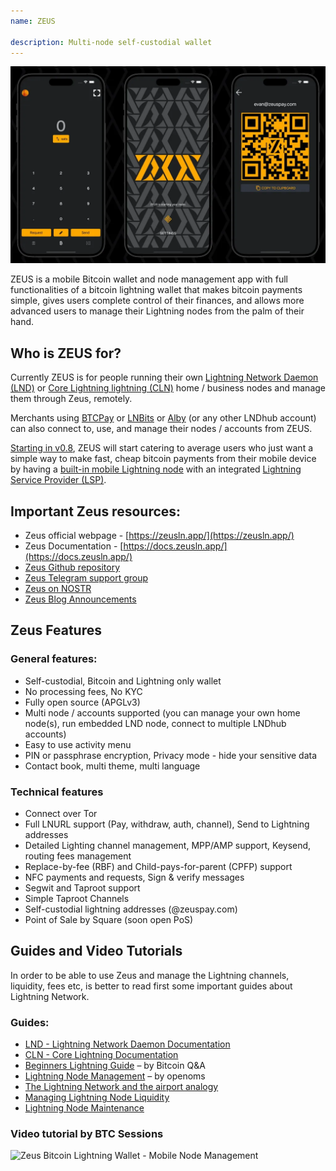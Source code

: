 ```yaml
---
name: ZEUS

description: Multi-node self-custodial wallet
---
```


![Zeus](assets/zeus_intro.webp)

ZEUS is a mobile Bitcoin wallet and node management app with full functionalities of a bitcoin lightning wallet that makes bitcoin payments simple, gives users complete control of their finances, and allows more advanced users to manage their Lightning nodes from the palm of their hand.

## Who is ZEUS for?
Currently ZEUS is for people running their own [Lightning Network Daemon (LND)](https://lightning.engineering/) or [Core Lightning lightning (CLN)](https://blockstream.com/lightning/) home / business nodes and manage them through Zeus, remotely.

Merchants using [BTCPay](https://btcpayserver.org/) or [LNBits](https://lnbits.com/) or [Alby](https://getalby.com/) (or any other LNDhub account) can also connect to, use, and manage their nodes / accounts from ZEUS.

[Starting in v0.8](https://blog.zeusln.com/zeus-v0-8-0-open-beta/), ZEUS will start catering to average users who just want a simple way to make fast, cheap bitcoin payments from their mobile device by having a [built-in mobile Lightning node](https://docs.zeusln.app/category/embedded-node) with an integrated [Lightning Service Provider (LSP)](https://docs.zeusln.app/lsp/intro).

## Important Zeus resources:
- Zeus official webpage - [https://zeusln.app/](https://zeusln.app/)
- Zeus Documentation - [https://docs.zeusln.app/](https://docs.zeusln.app/)
- [Zeus Github repository](https://github.com/ZeusLN/zeus)
- [Zeus Telegram support group](https://t.me/ZeusLN)
- [Zeus on NOSTR](https://iris.to/zeus@zeusln.app)
- [Zeus Blog Announcements](https://blog.zeusln.com)

## Zeus Features
### General features:
- Self-custodial, Bitcoin and Lightning only wallet
- No processing fees, No KYC
- Fully open source (APGLv3)
- Multi node / accounts supported (you can manage your own home node(s), run embedded LND node, connect to multiple LNDhub accounts)
- Easy to use activity menu
- PIN or passphrase encryption, Privacy mode - hide your sensitive data
- Contact book, multi theme, multi language

### Technical features
- Connect over Tor
- Full LNURL support (Pay, withdraw, auth, channel), Send to Lightning addresses
- Detailed Lighting channel management, MPP/AMP support, Keysend, routing fees management
- Replace-by-fee (RBF) and Child-pays-for-parent (CPFP) support
- NFC payments and requests, Sign & verify messages
- Segwit and Taproot support
- Simple Taproot Channels
- Self-custodial lightning addresses (@zeuspay.com)
- Point of Sale by Square (soon open PoS)

## Guides and Video Tutorials
In order to be able to use Zeus and manage the Lightning channels, liquidity, fees etc, is better to read first some important guides about Lightning Network.

### Guides:
- [LND - Lightning Network Daemon Documentation](https://docs.lightning.engineering/)
- [CLN - Core Lightning Documentation](https://lightning.readthedocs.io/index.html)
- [Beginners Lightning Guide](https://bitcoiner.guide/lightning/) – by Bitcoin Q&A
- [Lightning Node Management](https://www.lightningnode.info/) – by openoms
- [The Lightning Network and the airport analogy](https://darthcoin.substack.com/p/the-lightning-network-and-the-airport)
- [Managing Lightning Node Liquidity](https://darthcoin.substack.com/p/managing-lightning-node-liquidity)
- [Lightning Node Maintenance](https://darthcoin.substack.com/p/lightning-node-maintenance)

### Video tutorial by BTC Sessions

![Zeus Bitcoin Lightning Wallet - Mobile Node Management](https://youtu.be/hmmehTnV3ys)
